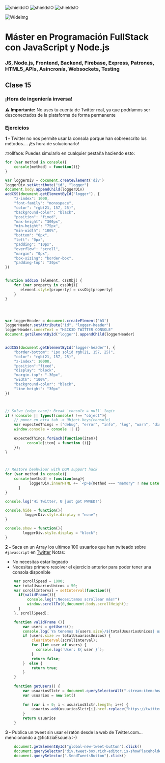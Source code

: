 ![shieldsIO](https://img.shields.io/github/issues/Fictizia/Master-en-programacion-fullstack-con-JavaScript-y-Node.js_ed3.svg)
![shieldsIO](https://img.shields.io/github/forks/Fictizia/Master-en-programacion-fullstack-con-JavaScript-y-Node.js_ed3.svg)
![shieldsIO](https://img.shields.io/github/stars/Fictizia/Master-en-programacion-fullstack-con-JavaScript-y-Node.js_ed3.svg)

![WideImg](http://fictizia.com/img/github/Fictizia-plan-estudios-github.jpg)

# Máster en Programación FullStack con JavaScript y Node.js
### JS, Node.js, Frontend, Backend, Firebase, Express, Patrones, HTML5_APIs, Asincronía, Websockets, Testing

## Clase 15

### ¡Hora de ingeniería inversa!

:warning: **Importante:** No uses tu cuenta de Twitter real, ya que podríamos ser desconectados de la plataforma de forma permanente 

### Ejercicios

**1 -** Twitter no nos permite usar la consola porque han sobreescrito los métodos.... ¡Es hora de solucionarlo!

:trollface: Puedes simularlo en cualquier pestaña haciendo esto:
```javascript
for (var method in console){
	console[method] = function(){}
}
```

```javascript
var loggerDiv = document.createElement('div')
loggerDiv.setAttribute("id", "logger")
document.body.appendChild(loggerDiv)
addCSS(document.getElementById("logger"), {
    "z-index": 1000,
    "font-family": "monospace",
    "color": "rgb(21, 157, 25)",
    "background-color": "black",
    "position": "fixed",
    "max-height": "300px",
    "min-height": "75px",
    "min-width": "100%",
    "bottom": "0px",
    "left": "0px",
    "padding": "10px",
    "overflow": "scroll",
    "margin": "0px",
    "box-sizing": "border-box",
    "padding-top": "30px"
})


function addCSS (element, cssObj) {
    for (var property in cssObj){
       element.style[property] = cssObj[property]
    }
}




var loggerHeader = document.createElement('h3')
loggerHeader.setAttribute("id", "logger-header")
loggerHeader.innerText = "H4CK3D TWITTER CONSOLE"
document.getElementById("logger").appendChild(loggerHeader)


addCSS(document.getElementById("logger-header"), {
    "border-bottom": "1px solid rgb(21, 157, 25)",
    "color": "rgb(21, 157, 25)",
    "z-index": 10000,
    "position":"fixed",
    "display": "block",
    "margin-top": "-30px",
    "width": "100%",
    "background-color": "black",
    "line-height": "30px"
})



// Solve (edge case): Break `console = null` logic
if (!console || typeof(console) !== "object"){
    // poner en otra tab -> Object.keys(console)
    var expectedThings = ["debug", "error", "info", "log", "warn", "dir", "dirxml", "table", "trace", "group", "groupCollapsed", "groupEnd", "clear", "count", "assert", "markTimeline", "profile", "profileEnd", "timeline", "timelineEnd", "time", "timeEnd", "timeStamp", "context", "memory"]
    window.console = console || {}
    
    expectedThings.forEach(function(item){
          console[item] = function (){}
    });
}



// Restore beahviour with DOM support hack
for (var method in console){
	console[method] = function(msg){
           loggerDiv.innerHTML += `<p>${method === "memory" ? new Date().getTime() : method }: ${msg}</p>`; 
      }
}

console.log("Hi Twitter, U just got PWNED!")

console.hide = function(){
         loggerDiv.style.display = "none";
}

console.show = function(){
        loggerDiv.style.display = "block";
}
```


**2 -** Saca en un Array los ultimos 100 usuarios que han twiteado sobre `#javascript` en [Twitter](https://twitter.com/hashtag/javascript?src=hash&lang=es)
Notas:
- No necesitas estar logeado
- Necesitas primero resolver el ejercicio anterior para poder tener una consola disponible

```javascript
    var scrollSpeed = 1000;
    var totalUsuariosUnicos = 50;
    var scrollInterval = setInterval(function(){
      if(validFrame()){
          console.log("¡Necesitamos scrollear más!")
          window.scrollTo(0,document.body.scrollHeight);
      }
    }, scrollSpeed);

    function validFrame (){
        var users = getUsers();
        console.log(`Ya tenemos ${users.size}/${totalUsuariosUnicos} usuarios únicos`);
        if (users.size >= totalUsuariosUnicos) {
            clearInterval(scrollInterval);
            for (let user of users) {
              console.log(`User: ${ user }`);
            }
            return false;
        }  else {
            return true;
        }
    }
    
    function getUsers() {
        var usuariosSlctr = document.querySelectorAll(".stream-item-header > a")
        var usuarios = new Set()
    
        for (var i = 0; i < usuariosSlctr.length; i++) {
        	usuarios.add(usuariosSlctr[i].href.replace("https://twitter.com/", "@"))
        }
        return usuarios
    }
```

**3 -** Publica un tweet sin usar el ratón desde la web de Twitter.com... mencionando a @fictiziaEscuela :-)

```javascript
    document.getElementById("global-new-tweet-button").click()
    document.querySelector("div.tweet-box.rich-editor.is-showPlaceholder > div").innerText = "@fictiziaEscuela Esto es una prueba... ignorar... Gracias! 🔥🔥🔥"
    document.querySelector(".SendTweetsButton").click()
```